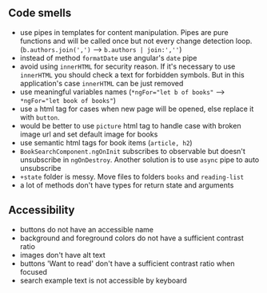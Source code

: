 ## Code smells

- use pipes in templates for content manipulation. Pipes are pure functions and will be called once but not every change detection loop. (`b.authors.join(',')` --> `b.authors | join:',''`)
- instead of method `formatDate` use angular's `date` pipe
- avoid using `innerHTML` for security reason. If it's necessary to use `innerHTML` you should check a text for forbidden symbols. But in this application's case `innerHTML` can be just removed
- use meaningful variables names (`*ngFor="let b of books"` --> `*ngFor="let book of books"`)
- use `a` html tag for cases when new page will be opened, else replace it with `button`.
- would be better to use `picture` html tag to handle case with broken image url and set default image for books
- use semantic html tags for book items (`article, h2`)
- `BookSearchComponent.ngOnInit` subscribes to observable but doesn't  unsubscribe in `ngOnDestroy`. Another solution is to use `async` pipe to auto unsubscribe
- `+state` folder is messy. Move files to folders `books` and `reading-list`
- a lot of methods don't have types for return state and arguments

## Accessibility

- buttons do not have an accessible name
- background and foreground colors do not have a sufficient contrast ratio
- images don't have alt text
- buttons 'Want to read' don't have a sufficient contrast ratio when focused
- search example text is not accessible by keyboard
